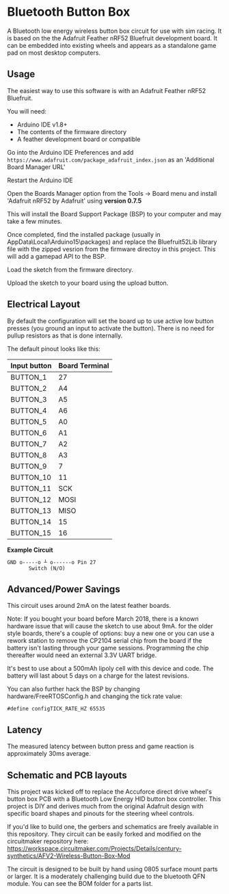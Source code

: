 # Bluetooth Button Box

A Bluetooth low energy wireless button box circuit for use with sim racing. It is based on the the Adafruit Feather nRF52 Bluefruit development board. It can be embedded into existing wheels and appears as a standalone game pad on most desktop computers.

## Usage

The easiest way to use this software is with an Adafruit Feather nRF52 Bluefruit.

You will need:

* Arduino IDE v1.8+
* The contents of the firmware directory
* A feather development board or compatible

Go into the Arduino IDE Preferences and add `https://www.adafruit.com/package_adafruit_index.json` as an 'Additional Board Manager URL'

Restart the Arduino IDE

Open the Boards Manager option from the Tools -> Board menu and install 'Adafruit nRF52 by Adafruit' using **version 0.7.5**

This will install the Board Support Package (BSP) to your computer and may take a few minutes.

Once completed, find the installed package (usually in AppData\Local\Arduino15\packages) and replace the Bluefruit52Lib library file with the zipped vesrion from the firmware directoy in this project. This will add a gamepad API to the BSP.

Load the sketch from the firmware directory.

Upload the sketch to your board using the upload button.

## Electrical Layout

By default the configuration will set the board up to use active low button presses (you ground an input to activate the button). There is no need for pullup resistors as that is done internally.

The default pinout looks like this:

|Input button | Board Terminal |
|-------------|----------------|
|BUTTON_1     |27              |
|BUTTON_2     |A4              |
|BUTTON_3     |A5              |
|BUTTON_4     |A6              |
|BUTTON_5     |A0              |
|BUTTON_6     |A1              |
|BUTTON_7     |A2              |
|BUTTON_8     |A3              |
|BUTTON_9     |7               |
|BUTTON_10    |11              |
|BUTTON_11    |SCK             |
|BUTTON_12    |MOSI            |
|BUTTON_13    |MISO            |
|BUTTON_14    |15              |
|BUTTON_15    |16              |

**Example Circuit**

```text
GND o-----o ┴ o------o Pin 27
       Switch (N/O)
```

## Advanced/Power Savings

This circuit uses around 2mA on the latest feather boards.

Note: If you bought your board before March 2018, there is a known hardware issue that will cause the sketch to use about 9mA. for the older style boards, there's a couple of options: buy a new one or you can use a rework station to remove the CP2104 serial chip from the board if the battery isn't lasting through your game sessions. Programming the chip thereafter would need an external 3.3V UART bridge.

It's best to use about a 500mAh lipoly cell with this device and code. The battery will last about 5 days on a charge for the latest revisions.

You can also further hack the BSP by changing hardware/FreeRTOSConfig.h and changing the tick rate value:

`#define configTICK_RATE_HZ 65535`

## Latency

The measured latency between button press and game reaction is approximately 30ms average.

## Schematic and PCB layouts

This project was kicked off to replace the Accuforce direct drive wheel's  button box PCB with a Bluetooth Low Energy HID button box controller. This project is DIY and derives much from the original Adafruit design with specific board shapes and pinouts for the steering wheel controls.

If you'd like to build one, the gerbers and schematics are freely available in this repository. They circuit can be easily forked and modified on the circuitmaker repository here: <https://workspace.circuitmaker.com/Projects/Details/century-synthetics/AFV2-Wireless-Button-Box-Mod>

The circuit is designed to be built by hand using 0805 surface mount parts or larger. It is a moderately challenging build due to the bluetooth QFN module. You can see the BOM folder for a parts list.

